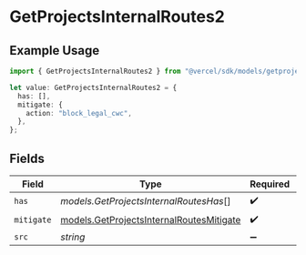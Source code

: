 # GetProjectsInternalRoutes2

## Example Usage

```typescript
import { GetProjectsInternalRoutes2 } from "@vercel/sdk/models/getprojectsop.js";

let value: GetProjectsInternalRoutes2 = {
  has: [],
  mitigate: {
    action: "block_legal_cwc",
  },
};
```

## Fields

| Field                                                                                      | Type                                                                                       | Required                                                                                   | Description                                                                                |
| ------------------------------------------------------------------------------------------ | ------------------------------------------------------------------------------------------ | ------------------------------------------------------------------------------------------ | ------------------------------------------------------------------------------------------ |
| `has`                                                                                      | *models.GetProjectsInternalRoutesHas*[]                                                    | :heavy_check_mark:                                                                         | N/A                                                                                        |
| `mitigate`                                                                                 | [models.GetProjectsInternalRoutesMitigate](../models/getprojectsinternalroutesmitigate.md) | :heavy_check_mark:                                                                         | N/A                                                                                        |
| `src`                                                                                      | *string*                                                                                   | :heavy_minus_sign:                                                                         | N/A                                                                                        |